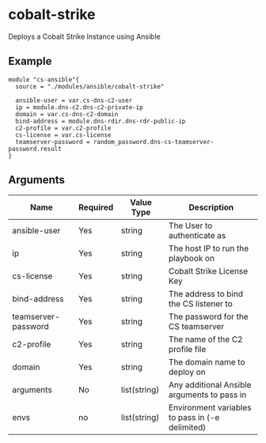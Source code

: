 # cobalt-strike

Deploys a Cobalt Strike Instance using Ansible

## Example

```hcl
module "cs-ansible"{
  source = "./modules/ansible/cobalt-strike"

  ansible-user = var.cs-dns-c2-user
  ip = module.dns-c2.dns-c2-private-ip
  domain = var.cs-dns-c2-domain
  bind-address = module.dns-rdir.dns-rdr-public-ip
  c2-profile = var.c2-profile
  cs-license = var.cs-license
  teamserver-password = random_password.dns-cs-teamserver-password.result
}

```

## Arguments

| Name                | Required | Value Type   | Description                                     |
|---------------------|----------|--------------|-------------------------------------------------|
| ansible-user        | Yes      | string       | The User to authenticate as                     |
| ip                  | Yes      | string       | The host IP to run the playbook on              |
| cs-license          | Yes      | string       | Cobalt Strike License Key                       |
| bind-address        | Yes      | string       | The address to bind the CS listener to          |
| teamserver-password | Yes      | string       | The password for the CS teamserver              |
| c2-profile          | Yes      | string       | The name of the C2 profile file                 |
| domain              | Yes      | string       | The domain name to deploy on                    |
| arguments           | No       | list(string) | Any additional Ansible arguments to pass in     |
| envs                | no       | list(string) | Environment variables to pass in (-e delimited) |
